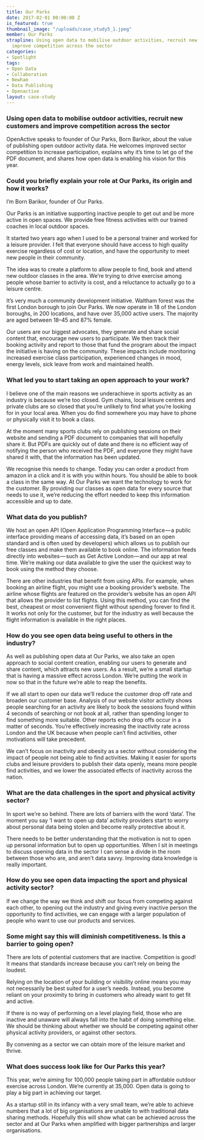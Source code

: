 ```yaml
---
title: Our Parks
date: 2017-02-01 00:00:00 Z
is_featured: true
thumbnail_image: "/uploads/case_study5_1.jpeg"
member: Our Parks
strapline: Using open data to mobilise outdoor activities, recruit new customers and
  improve competition across the sector
categories:
- Spotlight
tags:
- Open Data
- Collaboration
- Newham
- Data Publishing
- Openactive
layout: case-study
---
```


### Using open data to mobilise outdoor activities, recruit new customers and improve competition across the sector

OpenActive speaks to founder of Our Parks, Born Barikor, about the value of publishing open outdoor activity data. He welcomes improved sector competition to increase participation, explains why it’s time to let go of the PDF document, and shares how open data is enabling his vision for this year.

### Could you briefly explain your role at Our Parks, its origin and how it works?

I’m Born Barikor, founder of Our Parks.

Our Parks is an initiative supporting inactive people to get out and be more active in open spaces. We provide free fitness activities with our trained coaches in local outdoor spaces.

It started two years ago when I used to be a personal trainer and worked for a leisure provider. I felt that everyone should have access to high quality exercise regardless of cost or location, and have the opportunity to meet new people in their community.

The idea was to create a platform to allow people to find, book and attend new outdoor classes in the area. We’re trying to drive exercise among people whose barrier to activity is cost, and a reluctance to actually go to a leisure centre.

It’s very much a community development initiative. Waltham forest was the first London borough to join Our Parks. We now operate in 18 of the London boroughs, in 200 locations, and have over 35,000 active users. The majority are aged between 18–45 and 87% female.

Our users are our biggest advocates, they generate and share social content that, encourage new users to participate. We then track their booking activity and report to those that fund the program about the impact the initiative is having on the community. These impacts include monitoring increased exercise class participation, experienced changes in mood, energy levels, sick leave from work and maintained health.

### What led you to start taking an open approach to your work?

I believe one of the main reasons we underachieve in sports activity as an industry is because we’re too closed. Gym chains, local leisure centres and private clubs are so closed that you’re unlikely to find what you’re looking for in your local area. When you do find somewhere you may have to phone or physically visit it to book a class.

At the moment many sports clubs rely on publishing sessions on their website and sending a PDF document to companies that will hopefully share it. But PDFs are quickly out of date and there is no efficient way of notifying the person who received the PDF, and everyone they might have shared it with, that the information has been updated.

We recognise this needs to change. Today you can order a product from amazon in a click and it is with you within hours. You should be able to book a class in the same way. At Our Parks we want the technology to work for the customer. By providing our classes as open data for every source that needs to use it, we’re reducing the effort needed to keep this information accessible and up to date.

### What data do you publish?

We host an open API (Open Application Programming Interface — a public interface providing means of accessing data, it’s based on an open standard and is often used by developers) which allows us to publish our free classes and make them available to book online. The information feeds directly into websites — such as Get Active London — and our app at real time. We’re making our data available to give the user the quickest way to book using the method they choose.

There are other industries that benefit from using APIs. For example, when booking an airline flight, you might use a booking provider’s website. The airline whose flights are featured on the provider’s website has an open API that allows the provider to list flights. Using this method, you can find the best, cheapest or most convenient flight without spending forever to find it. It works not only for the customer, but for the industry as well because the flight information is available in the right places.

### How do you see open data being useful to others in the industry?

As well as publishing open data at Our Parks, we also take an open approach to social content creation, enabling our users to generate and share content, which attracts new users. As a result, we’re a small startup that is having a massive effect across London. We’re putting the work in now so that in the future we’re able to reap the benefits.

If we all start to open our data we’ll reduce the customer drop off rate and broaden our customer base. Analysis of our website visitor activity shows people searching for an activity are likely to book the sessions found within 4 seconds of searching or not book at all, rather than spending longer to find something more suitable. Other reports echo drop offs occur in a matter of seconds. You’re effectively increasing the inactivity rate across London and the UK because when people can’t find activities, other motivations will take precedent.

We can’t focus on inactivity and obesity as a sector without considering the impact of people not being able to find activities. Making it easier for sports clubs and leisure providers to publish their data openly, means more people find activities, and we lower the associated effects of inactivity across the nation.

### What are the data challenges in the sport and physical activity sector?

In sport we’re so behind. There are lots of barriers with the word ‘data’. The moment you say ‘I want to open up data’ activity providers start to worry about personal data being stolen and become really protective about it.

There needs to be better understanding that the motivation is not to open up personal information but to open up opportunities. When I sit in meetings to discuss opening data in the sector I can sense a divide in the room between those who are, and aren’t data savvy. Improving data knowledge is really important.

### How do you see open data impacting the sport and physical activity sector?

If we change the way we think and shift our focus from competing against each other, to opening out the industry and giving every inactive person the opportunity to find activities, we can engage with a larger population of people who want to use our products and services.

### Some might say this will diminish competitiveness. Is this a barrier to going open?

There are lots of potential customers that are inactive. Competition is good! It means that standards increase because you can’t rely on being the loudest.

Relying on the location of your building or visibility online means you may not necessarily be best suited for a user’s needs. Instead, you become reliant on your proximity to bring in customers who already want to get fit and active.

If there is no way of performing on a level playing field, those who are inactive and unaware will always fall into the habit of doing something else. We should be thinking about whether we should be competing against other physical activity providers, or against other sectors.

By convening as a sector we can obtain more of the leisure market and thrive.

### What does success look like for Our Parks this year?

This year, we’re aiming for 100,000 people taking part in affordable outdoor exercise across London. We’re currently at 35,000. Open data is going to play a big part in achieving our target.

As a startup still in its infancy with a very small team, we’re able to achieve numbers that a lot of big organisations are unable to with traditional data sharing methods. Hopefully this will show what can be achieved across the sector and at Our Parks when amplified with bigger partnerships and larger organisations.